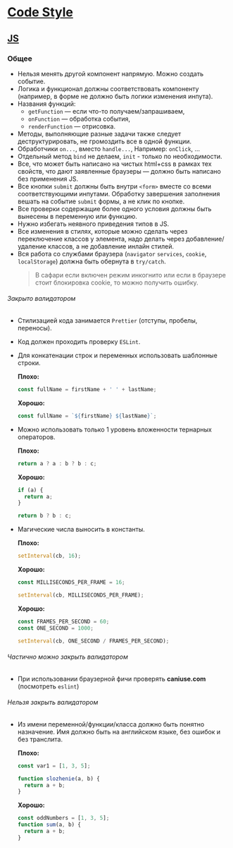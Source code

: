 # [Code Style](../../README.md)

## [JS](../README.md)

### Общее

- Нельзя менять другой компонент напрямую. Можно создать событие.
- Логика и функционал должны соответствовать компоненту (например, в форме не должно быть логики изменения инпута).
- Названия функций:
  - `getFunction` — если что-то получаем/запрашиваем,
  - `onFunction` — обработка события,
  - `renderFunction` — отрисовка.
- Методы, выполняющие разные задачи также следует деструктурировать, не громоздить все в одной функции.
- Обработчики  `on...`, вместо `handle...`, Например: `onClick`, ...
- Отдельный метод `bind` не делаем, `init` - только по необходимости.
- Все, что может быть написано на чистых html+css в рамках тех свойств, что дают заявленные браузеры — должно быть написано без применения JS.
- Все кнопки `submit` должны быть внутри `<form>` вместе со всеми соответствующими инпутами. Обработку завершения заполнения вешать на событие `submit` формы, а не клик по кнопке.
- Все проверки содержащие более одного условия должны быть вынесены в переменную или функцию.
- Нужно избегать неявного приведения типов в JS.
- Все изменения в стилях, которые можно сделать через переключение классов у элемента, надо делать через добавление/удаление классов, а не добавление инлайн стилей.
- Вся работа со службами браузера (`navigator` `services`, `cookie`, `localStorage`) должна быть обернута в `try/catch`.
  > В сафари если включен режим инкогнито или если в браузере стоит блокировка cookie, то можно получить ошибку.

###### Закрыто валидатором

- Стилизацией кода занимается `Prettier` (отступы, пробелы, переносы).
- Код должен проходить проверку `ESLint`.
- Для конкатенации строк и переменных использовать шаблонные строки.

  **Плохо:**
  ```js
  const fullName = firstName + ' ' + lastName;
  ```
  **Хорошо:**
  ```js
  const fullName = `${firstName} ${lastName}`;
  ```

- Можно использовать только 1 уровень вложенности тернарных операторов.

  **Плохо:**
  ```js
  return a ? a : b ? b : c;                             
  ```
  **Хорошо:**
  ```js
  if (a) {
    return a;
  }

  return b ? b : c;
  ```

- Магические числа выносить в константы.

  **Плохо:**
  ```js
  setInterval(cb, 16);
  ```
  **Хорошо:**
  ```js
  const MILLISECONDS_PER_FRAME = 16;

  setInterval(cb, MILLISECONDS_PER_FRAME);
  ```
  **Хорошо:**
  ```js
  const FRAMES_PER_SECOND = 60;
  const ONE_SECOND = 1000;

  setInterval(cb, ONE_SECOND / FRAMES_PER_SECOND);
  ```

###### Частично можно закрыть валидатором

- При использовании браузерной фичи проверять **caniuse.com** (посмотреть `eslint`)

###### Нельзя закрыть валидатором

- Из имени переменной/функции/класса должно быть понятно назначение. Имя должно быть на английском языке, без ошибок и без транслита.

  **Плохо:**
  ```js
  const var1 = [1, 3, 5];

  function slozhenie(a, b) {
    return a + b;
  }
  ```
  **Хорошо:**
  ```js
  const oddNumbers = [1, 3, 5];
  function sum(a, b) {
    return a + b;
  }
  ```
